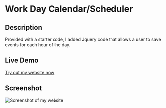 # Work Day Calendar/Scheduler

## Description
Provided with a starter code, I added Jquery code that allows a user to save events for each hour of the day. 

## Live Demo
[Try out my website now]()

## Screenshot
![Screenshot of my website]()